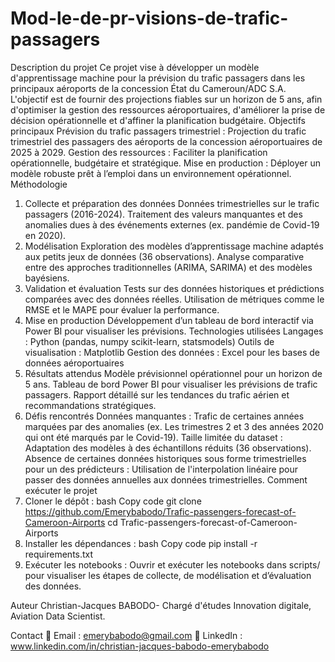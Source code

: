 # Mod-le-de-pr-visions-de-trafic-passagers
Description du projet
Ce projet vise à développer un modèle d'apprentissage machine pour la prévision du trafic passagers dans les principaux aéroports de la concession État du Cameroun/ADC S.A. L'objectif est de fournir des projections fiables sur un horizon de 5 ans, afin d'optimiser la gestion des ressources aéroportuaires, d'améliorer la prise de décision opérationnelle et d'affiner la planification budgétaire.
Objectifs principaux
Prévision du trafic passagers trimestriel : Projection du trafic trimestriel des passagers des aéroports de la concession aéroportuaires de 2025 à 2029.
Gestion des ressources : Faciliter la planification opérationnelle, budgétaire et stratégique.
Mise en production : Déployer un modèle robuste prêt à l’emploi dans un environnement opérationnel.
Méthodologie
1. Collecte et préparation des données
Données trimestrielles sur le trafic passagers (2016-2024).
Traitement des valeurs manquantes et des anomalies dues à des événements externes (ex. pandémie de Covid-19 en 2020).
2. Modélisation
Exploration des modèles d’apprentissage machine adaptés aux petits jeux de données (36 observations).
Analyse comparative entre des approches traditionnelles (ARIMA, SARIMA) et des modèles bayésiens.
3. Validation et évaluation
Tests sur des données historiques et prédictions comparées avec des données réelles.
Utilisation de métriques comme le RMSE et le MAPE pour évaluer la performance.
4. Mise en production
Développement d’un tableau de bord interactif via Power BI pour visualiser les prévisions.
Technologies utilisées
Langages : Python (pandas, numpy scikit-learn, statsmodels)
Outils de visualisation : Matplotlib
Gestion des données : Excel pour les bases de données aéroportuaires
5. Résultats attendus
Modèle prévisionnel opérationnel pour un horizon de 5 ans.
Tableau de bord Power BI pour visualiser les prévisions de trafic passagers.
Rapport détaillé sur les tendances du trafic aérien et recommandations stratégiques.
6. Défis rencontrés
Données manquantes : Trafic de certaines années marquées par des anomalies (ex. Les trimestres 2 et 3 des années 2020 qui ont été marqués par le Covid-19).
Taille limitée du dataset : Adaptation des modèles à des échantillons réduits (36 observations).
Absence de certaines données historiques sous forme trimestrielles pour un des prédicteurs : Utilisation de l'interpolation linéaire pour passer des données annuelles aux données trimestrielles.
Comment exécuter le projet
7. Cloner le dépôt :
bash
Copy code
git clone https://github.com/Emerybabodo/Trafic-passengers-forecast-of-Cameroon-Airports
cd Trafic-passengers-forecast-of-Cameroon-Airports
8. Installer les dépendances :
bash
Copy code
pip install -r requirements.txt
9. Exécuter les notebooks :
Ouvrir et exécuter les notebooks dans scripts/ pour visualiser les étapes de collecte, de modélisation et d’évaluation des données.

Auteur
Christian-Jacques BABODO- Chargé d'études Innovation digitale, Aviation Data Scientist.

Contact
📧 Email : emerybabodo@gmail.com
🔗 LinkedIn : www.linkedin.com/in/christian-jacques-babodo-emerybabodo
